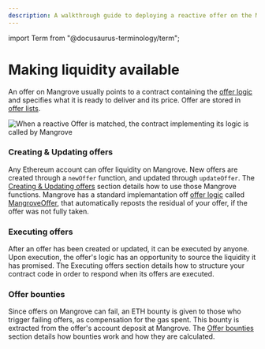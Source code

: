 ```yaml
---
description: A walkthrough guide to deploying a reactive offer on the Mangrove
---
```


import Term from "@docusaurus-terminology/term";


# Making liquidity available

An offer on Mangrove usually points to a contract containing the [offer logic](../../technical-references/taking-and-making-offers/reactive-offer/maker-contract.md) and specifies what it is ready to deliver and its price. Offer are stored in [offer lists](../../technical-references/taking-and-making-offers/market.md).

![When a reactive Offer is matched, the contract implementing its logic is called by Mangrove](../../../../static/img/assets/MakerOffer.png)

### Creating & Updating offers

Any Ethereum account can offer liquidity on Mangrove. New offers are created through a `newOffer` function, and updated through `updateOffer`. The [Creating & Updating offers](../../technical-references/taking-and-making-offers/reactive-offer/) section details how to use those Mangrove functions. Mangrove has a standard implemantation off [offer logic](../../technical-references/taking-and-making-offers/reactive-offer/maker-contract.md) called [MangroveOffer](mangrove-offer.md), that automatically reposts the residual of your offer, if the offer was not fully taken.

### Executing offers

After an offer has been created or updated, it can be executed by anyone. Upon execution, the offer's logic has an opportunity to source the liquidity it has promised. The Executing offers section details how to structure your contract code in order to respond when its offers are executed.

### Offer bounties

Since offers on Mangrove can fail, an ETH bounty is given to those who trigger failing offers, as compensation for the gas spent. This <Term popup="This hover text will appear in the documentation page that you reference this term" reference="/docs/terms/bounty">bounty</Term> is extracted from the offer's account deposit at Mangrove. The [Offer bounties](./#offer-bounties) section details how bounties work and how they are calculated.
